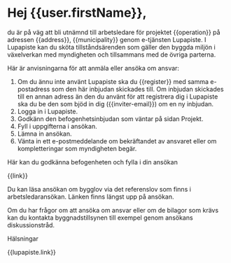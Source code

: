 # Hej {{user.firstName}},

du &auml;r p&aring; v&auml;g att bli utn&auml;mnd till arbetsledare f&ouml;r projektet {{operation}} p&aring; adressen {{address}}, {{municipality}} genom e-tj&auml;nsten Lupapiste. I Lupapiste kan du sk&ouml;ta tillst&aring;nds&auml;renden som g&auml;ller den byggda milj&ouml;n i v&auml;xelverkan med myndigheten och tillsammans med de &ouml;vriga parterna.

H&auml;r &auml;r anvisningarna f&ouml;r att anm&auml;la eller ans&ouml;ka om ansvar:

1. Om du &auml;nnu inte anv&auml;nt Lupapiste ska du {{register}} med samma e-postadress som den h&auml;r inbjudan skickades till. Om inbjudan skickades till en annan adress &auml;n den du anv&auml;nt f&ouml;r att registrera dig i Lupapiste ska du be den som bj&ouml;d in dig ({{inviter-email}}) om en ny inbjudan.
2. Logga in i Lupapiste.
3. Godk&auml;nn den befogenhetsinbjudan som v&auml;ntar p&aring; sidan Projekt.
4. Fyll i uppgifterna i ans&ouml;kan.
5. L&auml;mna in ans&ouml;kan.
6. V&auml;nta in ett e-postmeddelande om bekr&auml;ftandet av ansvaret eller om kompletteringar som myndigheten beg&auml;r.

H&auml;r kan du godk&auml;nna befogenheten och fylla i din ans&ouml;kan

{{link}}

Du kan l&auml;sa ans&ouml;kan om bygglov via det referenslov som finns i arbetsledarans&ouml;kan. L&auml;nken finns l&auml;ngst upp p&aring; ans&ouml;kan.

Om du har fr&aring;gor om att ans&ouml;ka om ansvar eller om de bilagor som kr&auml;vs kan du kontakta byggnadstillsynen till exempel genom ans&ouml;kans diskussionstr&aring;d.

H&auml;lsningar

{{lupapiste.link}}
